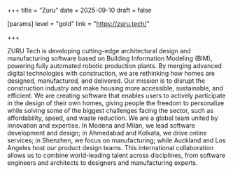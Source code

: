 +++
title = "Zuru"
date = 2025-09-10
draft = false

[params]
level = "gold"
link = "https://zuru.tech/"

+++

ZURU Tech is developing cutting-edge architectural design and manufacturing software based on Building Information Modeling (BIM), powering fully automated robotic production plants. By merging advanced digital technologies with construction, we are rethinking how homes are designed, manufactured, and delivered.
Our mission is to disrupt the construction industry and make housing more accessible, sustainable, and efficient. We are creating software that enables users to actively participate in the design of their own homes, giving people the freedom to personalize while solving some of the biggest challenges facing the sector, such as affordability, speed, and waste reduction.
We are a global team united by innovation and expertise. In Modena and Milan, we lead software development and design; in Ahmedabad and Kolkata, we drive online services; in Shenzhen, we focus on manufacturing; while Auckland and Los Angeles host our product design teams. This international collaboration allows us to combine world-leading talent across disciplines, from software engineers and architects to designers and manufacturing experts.